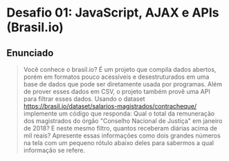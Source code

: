 # Desafio 01: JavaScript, AJAX e APIs (Brasil.io)

## Enunciado
> Você conhece o brasil.io? É um projeto que compila dados abertos, porém em formatos pouco acessíveis e desestruturados em uma base de dados que pode ser diretamente usada por programas. Além de prover esses dados em CSV, o projeto também provê uma API para filtrar esses dados. Usando o dataset https://brasil.io/dataset/salarios-magistrados/contracheque/ implemente um código que responda: Qual o total da remuneração dos magistrados do órgão "Conselho Nacional de Justiça" em janeiro de 2018? E neste mesmo filtro, quantos receberam diárias acima de mil reais? Apresente essas informações como dois grandes números na tela com um pequeno rótulo abaixo deles para sabermos a qual informação se refere.
